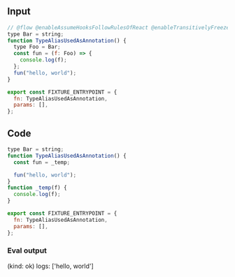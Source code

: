 
## Input

```javascript
// @flow @enableAssumeHooksFollowRulesOfReact @enableTransitivelyFreezeFunctionExpressions
type Bar = string;
function TypeAliasUsedAsAnnotation() {
  type Foo = Bar;
  const fun = (f: Foo) => {
    console.log(f);
  };
  fun("hello, world");
}

export const FIXTURE_ENTRYPOINT = {
  fn: TypeAliasUsedAsAnnotation,
  params: [],
};
```

## Code

```javascript
type Bar = string;
function TypeAliasUsedAsAnnotation() {
  const fun = _temp;

  fun("hello, world");
}
function _temp(f) {
  console.log(f);
}

export const FIXTURE_ENTRYPOINT = {
  fn: TypeAliasUsedAsAnnotation,
  params: [],
};

```
      
### Eval output
(kind: ok) 
logs: ['hello, world']